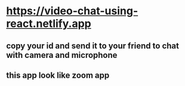 # https://video-chat-using-react.netlify.app

## copy your id and send it to your friend to chat with camera and microphone 
## this app look like zoom app
